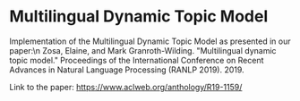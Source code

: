 # Multilingual Dynamic Topic Model
Implementation of the Multilingual Dynamic Topic Model as presented in our paper:\n
Zosa, Elaine, and Mark Granroth-Wilding. "Multilingual dynamic topic model." Proceedings of the International Conference on Recent Advances in Natural Language Processing (RANLP 2019). 2019.

Link to the paper: https://www.aclweb.org/anthology/R19-1159/
